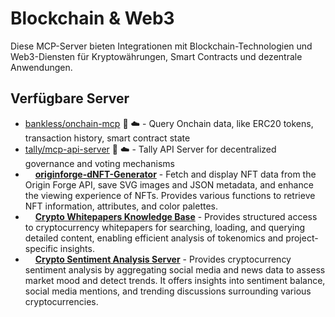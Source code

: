 # Blockchain & Web3

Diese MCP-Server bieten Integrationen mit Blockchain-Technologien und Web3-Diensten für Kryptowährungen, Smart Contracts und dezentrale Anwendungen.

## Verfügbare Server

- [bankless/onchain-mcp](https://github.com/bankless/onchain-mcp) 📇 ☁️ - Query Onchain data, like ERC20 tokens, transaction history, smart contract state
- [tally/mcp-api-server](https://github.com/tally/mcp-api-server) 📇 ☁️ - Tally API Server for decentralized governance and voting mechanisms
- <img src="https://github.com/jutalik.png?size=120" width="12px" height="12px" /> **[originforge-dNFT-Generator](https://github.com/jutalik/originforge-generate-nft-mcp)** - Fetch and display NFT data from the Origin Forge API, save SVG images and JSON metadata, and enhance the viewing experience of NFTs. Provides various functions to retrieve NFT information, attributes, and color palettes.
- <img src="https://github.com/kukapay.png?size=120" width="12px" height="12px" /> **[Crypto Whitepapers Knowledge Base](https://github.com/kukapay/crypto-whitepapers-mcp)** - Provides structured access to cryptocurrency whitepapers for searching, loading, and querying detailed content, enabling efficient analysis of tokenomics and project-specific insights.
- <img src="https://github.com/kukapay.png?size=120" width="12px" height="12px" /> **[Crypto Sentiment Analysis Server](https://github.com/kukapay/crypto-sentiment-mcp)** - Provides cryptocurrency sentiment analysis by aggregating social media and news data to assess market mood and detect trends. It offers insights into sentiment balance, social media mentions, and trending discussions surrounding various cryptocurrencies.
